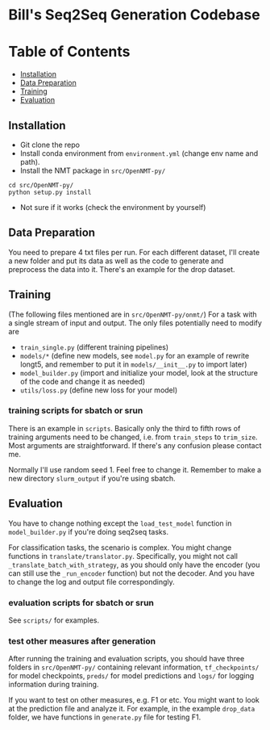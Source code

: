 # Bill's Seq2Seq Generation Codebase

Table of Contents
=================
  * [Installation](#installation)
  * [Data Preparation](#data-preparation)
  * [Training](#training)
  * [Evaluation](#evaluation)

## Installation
 - Git clone the repo
 - Install conda environment from `environment.yml` (change env name and path).
 - Install the NMT package in `src/OpenNMT-py/`
```angular2html
cd src/OpenNMT-py/
python setup.py install
```
 - Not sure if it works (check the environment by yourself)

## Data Preparation
You need to prepare 4 txt files per run. For each different dataset, I'll create a new folder and put its data as well as the code to generate and preprocess the data into it. There's an example for the drop dataset.

## Training
(The following files mentioned are in `src/OpenNMT-py/onmt/`)
For a task with a single stream of input and output. The only files potentially need to modify are 
 - `train_single.py` (different training pipelines)
 - `models/*` (define new models, see `model.py` for an example of rewrite longt5, and remember to put it in `models/__init__.py` to import later)
 - `model_builder.py` (import and initialize your model, look at the structure of the code and change it as needed)
 - `utils/loss.py` (define new loss for your model)

### training scripts for sbatch or srun
There is an example in `scripts`. Basically only the third to fifth rows of training arguments need to be changed, i.e. from `train_steps` to `trim_size`. 
Most arguments are straightforward. If there's any confusion please contact me.

Normally I'll use random seed 1. Feel free to change it. Remember to make a new directory `slurm_output` if you're using sbatch.

## Evaluation

You have to change nothing except the `load_test_model` function in `model_builder.py` if you're doing seq2seq tasks.

For classification tasks, the scenario is complex. You might change functions in `translate/translator.py`. 
Specifically, you might not call `_translate_batch_with_strategy`, as you should only have the encoder (you can still use the `_run_encoder` function) but not the decoder. And you have to change the log and output file correspondingly.

### evaluation scripts for sbatch or srun
See `scripts/` for examples.

### test other measures after generation
After running the training and evaluation scripts, you should have three folders in `src/OpenNMT-py/` containing relevant information,
`tf_checkpoints/` for model checkpoints, `preds/` for model predictions and `logs/` for logging information during training.

If you want to test on other measures, e.g. F1 or etc. You might want to look at the prediction file and analyze it. For example, in the example `drop_data` folder, we have functions in `generate.py` file for testing F1.

